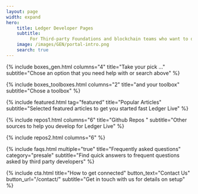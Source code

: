 ```yaml
---
layout: page
width: expand
hero:
    title: Ledger Developer Pages
    subtitle:
         For Third-party Foundations and blockchain teams who want to develop their <br> currency and services in the Desktop and Mobile versions of Ledger Live
    image: /images/GEN/portal-intro.png
    search: true
---
```


{% include boxes_gen.html columns="4" title="Take your pick ..." subtitle="Chose an option that you need help with or search above" %}

{% include boxes_toolboxes.html columns="2" title="and your toolbox" subtitle="Chose a toolbox" %}

{% include featured.html tag="featured" title="Popular Articles" subtitle="Selected featured articles to get you started fast Ledger Live" %}

{% include repos1.html columns="6" title="Github Repos " subtitle="Other sources to help you develop for Ledger Live" %}

{% include repos2.html columns="6" %}

{% include faqs.html multiple="true" title="Frequently asked questions" category="presale" subtitle="Find quick answers to frequent  questions asked by third party developers" %}

<!-- {% include team.html authors="fabrice, remi_j, remi_b, pierre, hakim, henri, gerry, " title="We are here to help" subtitle="Our team is just a ping away, ready to answer your questions" %}

{% include team.html authors="pscott, Tamtamhero, greenknot, nafissa, guillaume, leo, thomas, francesco" %}-->

{% include cta.html title="How to get connected" button_text="Contact Us" button_url="/contact/" subtitle="Get in touch with us for details on setup" %}

